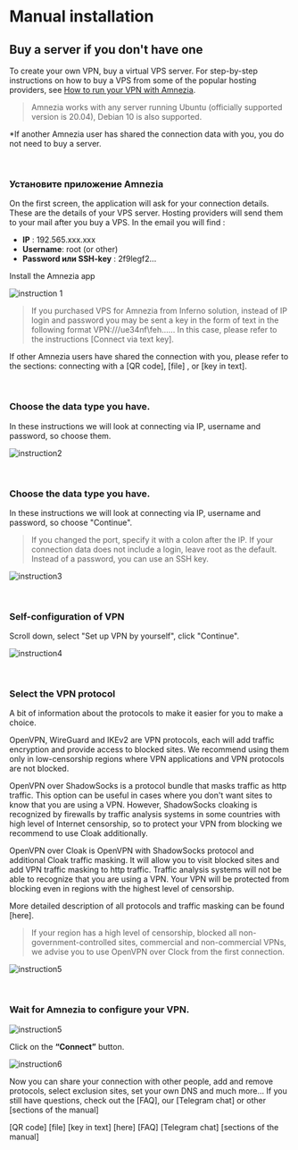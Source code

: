 # Manual installation
## Buy a server if you don't have one

To create your own VPN, buy a virtual VPS server. For step-by-step instructions on how to buy a VPS from some of the popular hosting providers, see [How to run your VPN with Amnezia].  

> Amnezia works with any server running Ubuntu (officially supported version is 20.04), Debian 10 is also supported.

 *If another Amnezia user has shared the connection data with you, you do not need to buy a server.

&nbsp;

### Установите приложение Amnezia

On the first screen, the application will ask for your connection details.  These are the details of your VPS server. Hosting providers will send them to your mail after you buy a VPS.  In the email you will find :

- **IP** : 192.565.ххx.xxx
- **Username**: root  (or other)
- **Password или SSH-key** : 2f9legf2...

Install the Amnezia app


![instruction 1](https://raw.githubusercontent.com/amnezia-vpn/amnezia.org-content/master/docs/en/instructions/02_manual-install/img/mi_en_1.png)

> If you purchased VPS for Amnezia from Inferno solution, instead of IP login and password you may be sent a key in the form of text in the following format VPN:///ue34nf\feh......
In this case, please refer to the instructions [Connect via text key].

If other Amnezia users have shared the connection with you, please refer to the sections: connecting with a [QR code], [file] , or [key in text].    

&nbsp;

### Choose the data type you have.

In these instructions we will look at connecting via IP, username and password, so choose them.

![instruction2](https://raw.githubusercontent.com/amnezia-vpn/amnezia.org-content/master/docs/en/instructions/02_manual-install/img/mi_en_2.png)

&nbsp;

### Choose the data type you have.

In these instructions we will look at connecting via IP, username and password, so choose "Continue".

> If you changed the port, specify it with a colon after the IP. 
> If your connection data does not include a login, leave root as the default. 
> Instead of a password, you can use an SSH key.


![instruction3](https://raw.githubusercontent.com/amnezia-vpn/amnezia.org-content/master/docs/en/instructions/02_manual-install/img/mi_en_3.png)

&nbsp;

### Self-configuration of VPN

Scroll down, select "Set up VPN by yourself", click "Continue".

![instruction4](https://raw.githubusercontent.com/amnezia-vpn/amnezia.org-content/master/docs/en/instructions/02_manual-install/img/mi_en_4.png)

&nbsp;

### Select the VPN protocol

A bit of information about the protocols to make it easier for you to make a choice. 

OpenVPN, WireGuard and IKEv2 are VPN protocols, each will add traffic encryption and provide access to blocked sites.  We recommend using them only in low-censorship regions where VPN applications and VPN protocols are not blocked.  

OpenVPN over ShadowSocks is a protocol bundle that masks traffic as http traffic. This option can be useful in cases where you don't want sites to know that you are using a VPN.  However, ShadowSocks cloaking is recognized by firewalls by traffic analysis systems in some countries with high level of Internet censorship, so to protect your VPN from blocking we recommend to use Cloak additionally.

OpenVPN over Cloak is OpenVPN with ShadowSocks protocol and additional Cloak traffic masking.  It will allow you to visit blocked sites and add VPN traffic masking to http traffic. Traffic analysis systems will not be able to recognize that you are using a VPN.  Your VPN will be protected from blocking even in regions with the highest level of censorship.  

More detailed description of all protocols and traffic masking can be found [here].

> If your region has a high level of censorship, blocked all non-government-controlled sites, commercial and non-commercial VPNs, we advise you to use OpenVPN over Clock from the first connection.

![instruction5](https://raw.githubusercontent.com/amnezia-vpn/amnezia.org-content/master/docs/en/instructions/02_manual-install/img/mi_en_5.png)

&nbsp;

### Wait for Amnezia to configure your VPN.

![instruction5](https://raw.githubusercontent.com/amnezia-vpn/amnezia.org-content/master/docs/en/instructions/02_manual-install/img/mi_en_6.png)

Click on the **“Connect”** button.


![instruction6](https://raw.githubusercontent.com/amnezia-vpn/amnezia.org-content/master/docs/en/instructions/02_manual-install/img/mi_en_7.png)


Now you can share your connection with other people, add and remove protocols, select exclusion sites, set your own DNS and much more... 
If you still have questions, check out the [FAQ], our [Telegram chat] or other [sections of the manual]

[amnezia-site-ext-link]: https://amnezia-web-nx1r.vercel.app
[about-int-link]: /about
[How to run your VPN with Amnezia]: https://amnezia-web-nx1r.vercel.app
[QR code]
[file]
[key in text]
[here]
[FAQ]
[Telegram chat]
[sections of the manual]
